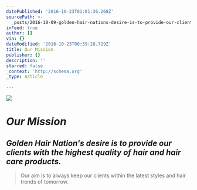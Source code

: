 ```yaml
---
datePublished: '2016-10-23T01:01:36.268Z'
sourcePath: >-
  _posts/2016-10-09-golden-hair-nations-desire-is-to-provide-our-clients-with-t.md
inFeed: true
author: []
via: {}
dateModified: '2016-10-23T00:59:28.729Z'
title: Our Mission
publisher: {}
description: ''
starred: false
_context: 'http://schema.org'
_type: Article

---
```

![](https://the-grid-user-content.s3-us-west-2.amazonaws.com/783e5b89-26a7-4d45-8ce8-1f07283fc18c.jpg)

# _**Our Mission**_

## _**Golden Hair Nation's** desire is to provide our clients with the highest quality of hair and hair care products._

> Our aim is to always keep our clients within the latest styles and hair trends of tomorrow.